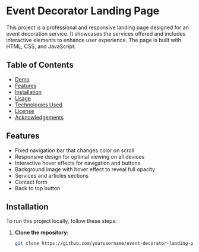 # Event Decorator Landing Page

This project is a professional and responsive landing page designed for an event decoration service. It showcases the services offered and includes interactive elements to enhance user experience. The page is built with HTML, CSS, and JavaScript.

## Table of Contents

- [Demo](#demo)
- [Features](#features)
- [Installation](#installation)
- [Usage](#usage)
- [Technologies Used](#technologies-used)
- [License](#license)
- [Acknowledgements](#acknowledgements)

## Features

- Fixed navigation bar that changes color on scroll
- Responsive design for optimal viewing on all devices
- Interactive hover effects for navigation and buttons
- Background image with hover effect to reveal full opacity
- Services and articles sections
- Contact form
- Back to top button

## Installation

To run this project locally, follow these steps:

1. **Clone the repository:**
   ```sh
   git clone https://github.com/yourusername/event-decorator-landing-page.git
